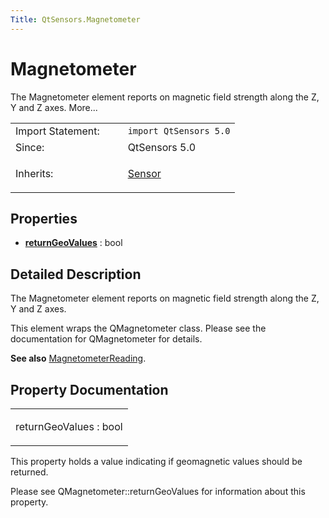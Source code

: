 ```yaml
---
Title: QtSensors.Magnetometer
---
```

        
Magnetometer
============

<span class="subtitle"></span>
The Magnetometer element reports on magnetic field strength along the Z, Y and Z axes. More...

<table>
<colgroup>
<col width="50%" />
<col width="50%" />
</colgroup>
<tbody>
<tr class="odd">
<td>Import Statement:</td>
<td><code>import QtSensors 5.0</code></td>
</tr>
<tr class="even">
<td>Since:</td>
<td>QtSensors 5.0</td>
</tr>
<tr class="odd">
<td>Inherits:</td>
<td><p><a href="QtSensors.Sensor.md">Sensor</a></p></td>
</tr>
</tbody>
</table>

<span id="properties"></span>
Properties
----------

-   ****[returnGeoValues](#returnGeoValues-prop)**** : bool

<span id="details"></span>
Detailed Description
--------------------

The Magnetometer element reports on magnetic field strength along the Z, Y and Z axes.

This element wraps the QMagnetometer class. Please see the documentation for QMagnetometer for details.

**See also** [MagnetometerReading](../QtSensors.MagnetometerReading.md).

Property Documentation
----------------------

<table>
<colgroup>
<col width="100%" />
</colgroup>
<tbody>
<tr class="odd">
<td><p><span id="returnGeoValues-prop"></span><span class="name">returnGeoValues</span> : <span class="type">bool</span></p></td>
</tr>
</tbody>
</table>

This property holds a value indicating if geomagnetic values should be returned.

Please see QMagnetometer::returnGeoValues for information about this property.


